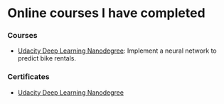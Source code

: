 # Online courses I have completed

### Courses

* [Udacity Deep Learning Nanodegree](https://github.com/vgkortsas/Online_courses/tree/master/Udacity_Deep_Learning_Nanodegree): Implement a neural network to predict bike rentals.


### Certificates

* [Udacity Deep Learning Nanodegree](https://github.com/vgkortsas/Online_courses/blob/master/Certificates/Udacity%20DL%20graduation%20certificate.pdf)

